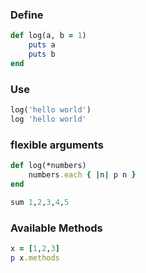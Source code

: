 ### Define

```ruby
def log(a, b = 1)
    puts a
    puts b
end
```

### Use
```ruby
log('hello world')
log 'hello world'
```

### flexible arguments
```ruby
def log(*numbers)
    numbers.each { |n| p n }
end

sum 1,2,3,4,5
```

### Available Methods
```ruby
x = [1,2,3]
p x.methods
```